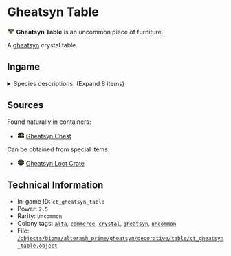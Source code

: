 # Gheatsyn Table

<img src="https://raw.githubusercontent.com/Ceterai/Enternia/main/objects/biome/alterash_prime/gheatsyn/decorative/table/icon.png" alt="Gheatsyn Table icon" loading="lazy" height=16px width="auto" /> **Gheatsyn Table** is an uncommon piece of furniture.

A [gheatsyn](https://ceterai.github.io/MyEnternia/Wiki/Tags/Gheatsyn) crystal table.

## Ingame

<details markdown="1"><summary>Species descriptions: (Expand 8 items)</summary>

- Alta: A metal table with gheatsyn crystals as a stand.
- Apex: A table made from gheatsyn crystal.
- Avian: A wide plain crystal table.
- Floran: Floran want to eat some snacksss.
- Glitch: Encouraged. This table is very large and convenient.
- Human: A really big crystal table.
- Hylotl: A kind of strict, but elegant and stylish table.
- Novakid: How much booze I can put on this table?

</details>

## Sources

Found naturally in containers:

- <img src="https://raw.githubusercontent.com/Ceterai/Enternia/main/objects/biome/alterash_prime/gheatsyn/decorative/chest/icon.png" alt="Gheatsyn Chest icon" loading="lazy" height=16px width="auto" /> [Gheatsyn Chest](https://ceterai.github.io/MyEnternia/Wiki/GheatsynChest)

Can be obtained from special items:

- <img src="https://raw.githubusercontent.com/Ceterai/Enternia/main/items/active/alta/loot/biome/ct_gheatsyn_loot.png" alt="Gheatsyn Loot Crate icon" loading="lazy" height=16px width="auto" /> [Gheatsyn Loot Crate](https://ceterai.github.io/MyEnternia/Wiki/GheatsynLootCrate)

## Technical Information

- In-game ID: `ct_gheatsyn_table`
- Power: `2.5`
- Rarity: `Uncommon`
- Colony tags: [`alta`](https://ceterai.github.io/MyEnternia/Wiki/Tags/Alta), [`commerce`](https://ceterai.github.io/MyEnternia/Wiki/Tags/Commerce), [`crystal`](https://ceterai.github.io/MyEnternia/Wiki/Tags/Crystal), [`gheatsyn`](https://ceterai.github.io/MyEnternia/Wiki/Tags/Gheatsyn), [`uncommon`](https://ceterai.github.io/MyEnternia/Wiki/Tags/Uncommon)
- File: [`/objects/biome/alterash_prime/gheatsyn/decorative/table/ct_gheatsyn_table.object`](https://github.com/Ceterai/Enternia/blob/main/objects/biome/alterash_prime/gheatsyn/decorative/table/ct_gheatsyn_table.object)
